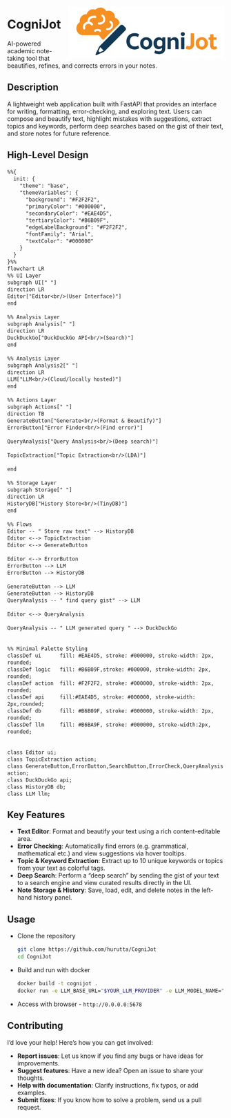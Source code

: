 [<img src="app/assets/logo.png" style="height:120px" align="right">](https://github.com/hurutta/CogniJot)

# CogniJot
AI-powered academic note-taking tool that beautifies, refines, and corrects errors in your notes.

## Description
A lightweight web application built with FastAPI that provides an interface for writing, formatting, error-checking, and exploring text. 
Users can compose and beautify text, highlight mistakes with suggestions, extract topics and keywords, perform deep searches based on the gist of their text, 
and store notes for future reference.

## High-Level Design

```mermaid
%%{
  init: {
    "theme": "base",
    "themeVariables": {
      "background": "#F2F2F2",
      "primaryColor": "#000000",
      "secondaryColor": "#EAE4D5",
      "tertiaryColor": "#B6B09F",
      "edgeLabelBackground": "#F2F2F2",
      "fontFamily": "Arial",
      "textColor": "#000000"
    }
  }
}%%
flowchart LR
%% UI Layer
subgraph UI[" "]
direction LR
Editor["Editor<br/>(User Interface)"]
end

%% Analysis Layer
subgraph Analysis[" "]
direction LR
DuckDuckGo["DuckDuckGo API<br/>(Search)"]
end

%% Analysis Layer
subgraph Analysis2[" "]
direction LR
LLM["LLM<br/>(Cloud/locally hosted)"]
end

%% Actions Layer
subgraph Actions[" "]
direction TB
GenerateButton["Generate<br/>(Format & Beautify)"]
ErrorButton["Error Finder<br/>(Find error)"]

QueryAnalysis["Query Analysis<br/>(Deep search)"]

TopicExtraction["Topic Extraction<br/>(LDA)"]

end

%% Storage Layer
subgraph Storage[" "]
direction LR
HistoryDB["History Store<br/>(TinyDB)"]
end

%% Flows
Editor -- " Store raw text" --> HistoryDB
Editor <--> TopicExtraction
Editor <--> GenerateButton

Editor <--> ErrorButton
ErrorButton --> LLM
ErrorButton --> HistoryDB

GenerateButton --> LLM
GenerateButton --> HistoryDB
QueryAnalysis -- " find query gist" --> LLM

Editor <--> QueryAnalysis

QueryAnalysis -- " LLM generated query " --> DuckDuckGo


%% Minimal Palette Styling
classDef ui      fill: #EAE4D5, stroke: #000000, stroke-width: 2px, rounded;
classDef logic   fill: #B6B09F,stroke: #000000, stroke-width: 2px, rounded;
classDef action  fill: #F2F2F2, stroke: #000000, stroke-width: 2px, rounded;
classDef api     fill:#EAE4D5, stroke: #000000, stroke-width: 2px,rounded;
classDef db      fill: #B6B09F, stroke: #000000, stroke-width: 2px, rounded;
classDef llm     fill: #B6BA9F, stroke: #000000, stroke-width:2px, rounded;


class Editor ui;
class TopicExtraction action;
class GenerateButton,ErrorButton,SearchButton,ErrorCheck,QueryAnalysis action;
class DuckDuckGo api;
class HistoryDB db;
class LLM llm;

```

## Key Features
- **Text Editor**: Format and beautify your text using a rich content-editable area.
- **Error Checking**: Automatically find errors (e.g. grammatical, mathematical etc.) and view suggestions via hover tooltips.
- **Topic & Keyword Extraction**: Extract up to 10 unique keywords or topics from your text as colorful tags.
- **Deep Search**: Perform a “deep search” by sending the gist of your text to a search engine and view curated results directly in the UI.
- **Note Storage & History**: Save, load, edit, and delete notes in the left-hand history panel.

## Usage

- Clone the repository
    ```bash
    git clone https://github.com/hurutta/CogniJot
    cd CogniJot
    ```
- Build and run with docker
    ```bash 
    docker build -t cognijot .
    docker run -e LLM_BASE_URL="$YOUR_LLM_PROVIDER" -e LLM_MODEL_NAME="$MODEL_NAME" -e LLM_API_KEY="$API_TOKEN" -p 5678:5678 cognijot
    ```
- Access with browser - `http://0.0.0.0:5678`



## Contributing

I’d love your help! Here’s how you can get involved:

- **Report issues**: Let us know if you find any bugs or have ideas for improvements.  
- **Suggest features**: Have a new idea? Open an issue to share your thoughts.  
- **Help with documentation**: Clarify instructions, fix typos, or add examples.  
- **Submit fixes**: If you know how to solve a problem, send us a pull request.


